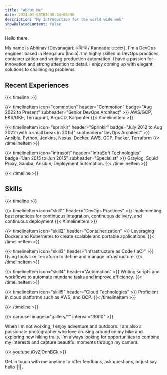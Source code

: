 ```yaml
---
title: "About Me"
date: 2024-01-05T03:30:34+05:30
description: "My Introduction for the world wide web"
showRelatedContent: false
---
```

Hello there. 

My name is Abhinav (Devanagari: अभिनव / Kannada: ಅಭಿನವ್). I'm a DevOps engineer based in Bengaluru (India). I'm highly skilled in DevOps practices, containerization and writing production automation. I have a passion for innovation and strong attention to detail. I enjoy coming up with elegant solutions to challenging problems.

## Recent Experiences
{{< timeline >}}

{{< timelineItem icon="commotion" header="Commotion" badge="Aug 2022 to Present" subheader="Senior DevOps Architect" >}}
AWS/GCP, EKS/GKE, Terragrunt, ArgoCD, Karpenter
{{< /timelineItem >}}

{{< timelineItem icon="sprinklr" header="Sprinklr" badge="July 2012 to Aug 2022 (with a small break in 2015)" subheader="DevOps Architect" >}}
Ansible, Python, Jenkins, Nexus, Docker, AWS, GCP, Packer, Terraform
{{< /timelineItem >}}

{{< timelineItem icon="intrasoft" header="IntraSoft Technologies" badge="Jan 2015 to Jun 2015" subheader="Specialist" >}}
Graylog, Squid Proxy, Samba, Ansible, Deployment automation.
{{< /timelineItem >}}

{{< /timeline >}}

## Skills
{{< timeline >}}

{{< timelineItem icon="skill1" header="DevOps Practices" >}}
Implementing best practices for continuous integration, continuous delivery, and continuous deployment
{{< /timelineItem >}}

{{< timelineItem icon="skill2" header="Containerization" >}}
Leveraging Docker and Kubernetes to create scalable and portable applications.
{{< /timelineItem >}}

{{< timelineItem icon="skill3" header="Infrastructure as Code (IaC)" >}}
Using tools like Terraform to define and manage infrastructure.
{{< /timelineItem >}}

{{< timelineItem icon="skill4" header="Automation" >}}
Writing scripts and workflows to automate mundane tasks and improve efficiency.
{{< /timelineItem >}}

{{< timelineItem icon="skill5" header="Cloud Technologies" >}}
Proficient in cloud platforms such as AWS, and GCP.
{{< /timelineItem >}}

{{< /timeline >}}

{{< carousel images="gallery/*" interval="3000" >}}

When I'm not working, I enjoy adventure and outdoors. I am also a passionate photographer who love cruising around on my bike and exploring new hiking trails. I'm always looking for opportunities to combine my interests and capture beautiful moments through my camera.

{{< youtube iGyZjOnhBCk >}}

Get in touch with me anytime to offer feedback, ask questions, or just say hello 👋🏻.

